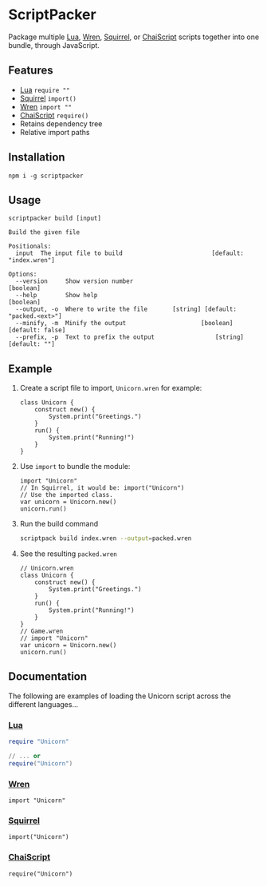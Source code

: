 # ScriptPacker

Package multiple [Lua](https://www.lua.org/), [Wren](http://wren.io), [Squirrel](http://squirrel-lang.org/), or [ChaiScript](http://chaiscript.com/) scripts together into one bundle, through JavaScript.

## Features

- [Lua](https://www.lua.org/) `require ""`
- [Squirrel](http://squirrel-lang.org) `import()`
- [Wren](http://wren.io) `import ""`
- [ChaiScript](http://chaiscript.com) `require()`
- Retains dependency tree
- Relative import paths

## Installation

```
npm i -g scriptpacker
```

## Usage

```
scriptpacker build [input]

Build the given file

Positionals:
  input  The input file to build                         [default: "index.wren"]

Options:
  --version     Show version number                                    [boolean]
  --help        Show help                                              [boolean]
  --output, -o  Where to write the file       [string] [default: "packed.<ext>"]
  --minify, -m  Minify the output                     [boolean] [default: false]
  --prefix, -p  Text to prefix the output                 [string] [default: ""]
```

## Example

1. Create a script file to import, `Unicorn.wren` for example:
	``` wren
	class Unicorn {
		construct new() {
			System.print("Greetings.")
		}
		run() {
			System.print("Running!")
		}
	}
	```

2. Use `import` to bundle the module:
	``` wren
	import "Unicorn"
	// In Squirrel, it would be: import("Unicorn")
	// Use the imported class.
	var unicorn = Unicorn.new()
	unicorn.run()
	```

3. Run the build command
	``` bash
	scriptpack build index.wren --output=packed.wren
	```

4. See the resulting `packed.wren`
	``` wren
	// Unicorn.wren
	class Unicorn {
		construct new() {
			System.print("Greetings.")
		}
		run() {
			System.print("Running!")
		}
	}
	// Game.wren
	// import "Unicorn"
	var unicorn = Unicorn.new()
	unicorn.run()
	```

## Documentation

The following are examples of loading the Unicorn script across the different languages...

### [Lua](https://www.lua.org)

``` lua
require "Unicorn"

// ... or
require("Unicorn")
```

### [Wren](https://github.com/wren-lang/wren)

``` wren
import "Unicorn"
```

### [Squirrel](http://www.squirrel-lang.org)

``` squirrel
import("Unicorn")
```

### [ChaiScript](http://chaiscript.com)

``` chaiscript
require("Unicorn")
```